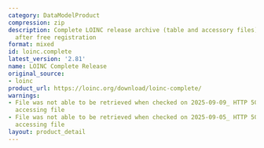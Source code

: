 ```yaml
---
category: DataModelProduct
compression: zip
description: Complete LOINC release archive (table and accessory files) downloadable
  after free registration
format: mixed
id: loinc.complete
latest_version: '2.81'
name: LOINC Complete Release
original_source:
- loinc
product_url: https://loinc.org/download/loinc-complete/
warnings:
- File was not able to be retrieved when checked on 2025-09-09_ HTTP 503 error when
  accessing file
- File was not able to be retrieved when checked on 2025-09-05_ HTTP 503 error when
  accessing file
layout: product_detail
---
```

